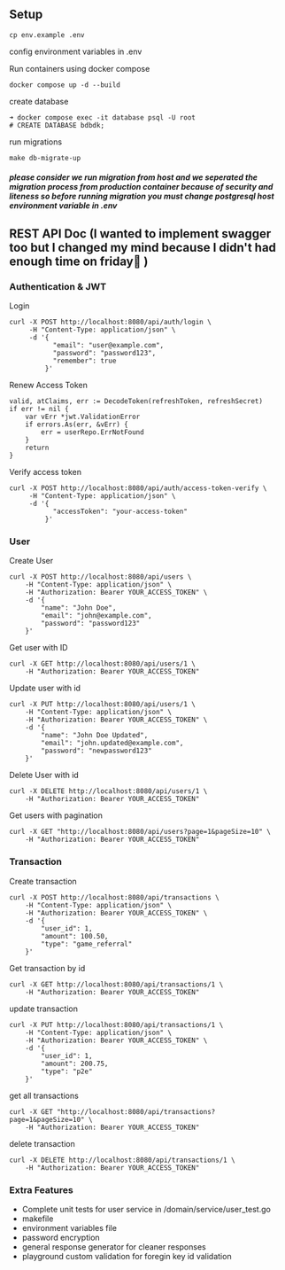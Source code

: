 ## Setup 
```
cp env.example .env
```
config environment variables in .env 

Run containers using docker compose 
```
docker compose up -d --build
```

create database 
```
➜ docker compose exec -it database psql -U root
# CREATE DATABASE bdbdk;
```

run migrations
```
make db-migrate-up
```

##### please consider we run migration from host and we seperated the migration process from production container because of security and liteness so before running migration you must change postgresql host environment variable in .env 




## REST API Doc (I wanted to implement swagger too but I changed my mind because I didn't had enough time on friday🥴 )
### Authentication & JWT
Login 
```
curl -X POST http://localhost:8080/api/auth/login \
     -H "Content-Type: application/json" \
     -d '{
           "email": "user@example.com",
           "password": "password123",
           "remember": true
         }'
```

Renew Access Token 
```
valid, atClaims, err := DecodeToken(refreshToken, refreshSecret)
if err != nil {
    var vErr *jwt.ValidationError
    if errors.As(err, &vErr) {
        err = userRepo.ErrNotFound
    }
    return
}

```

Verify access token 
```
curl -X POST http://localhost:8080/api/auth/access-token-verify \
     -H "Content-Type: application/json" \
     -d '{
           "accessToken": "your-access-token"
         }'
```


### User
Create User 
```
curl -X POST http://localhost:8080/api/users \
    -H "Content-Type: application/json" \
    -H "Authorization: Bearer YOUR_ACCESS_TOKEN" \
    -d '{
        "name": "John Doe",
        "email": "john@example.com",
        "password": "password123"
    }'

```

Get user with ID 

```
curl -X GET http://localhost:8080/api/users/1 \
    -H "Authorization: Bearer YOUR_ACCESS_TOKEN"
```


Update user with id 
```
curl -X PUT http://localhost:8080/api/users/1 \
    -H "Content-Type: application/json" \
    -H "Authorization: Bearer YOUR_ACCESS_TOKEN" \
    -d '{
        "name": "John Doe Updated",
        "email": "john.updated@example.com",
        "password": "newpassword123"
    }'

```


Delete User with id
```
curl -X DELETE http://localhost:8080/api/users/1 \
    -H "Authorization: Bearer YOUR_ACCESS_TOKEN"
```


Get users with pagination 
```
curl -X GET "http://localhost:8080/api/users?page=1&pageSize=10" \
    -H "Authorization: Bearer YOUR_ACCESS_TOKEN"
```

### Transaction

Create transaction 
```
curl -X POST http://localhost:8080/api/transactions \
    -H "Content-Type: application/json" \
    -H "Authorization: Bearer YOUR_ACCESS_TOKEN" \
    -d '{
        "user_id": 1,
        "amount": 100.50,
        "type": "game_referral"
    }'
```
Get transaction by id 
```
curl -X GET http://localhost:8080/api/transactions/1 \
    -H "Authorization: Bearer YOUR_ACCESS_TOKEN"
```

update transaction 
```
curl -X PUT http://localhost:8080/api/transactions/1 \
    -H "Content-Type: application/json" \
    -H "Authorization: Bearer YOUR_ACCESS_TOKEN" \
    -d '{
        "user_id": 1,
        "amount": 200.75,
        "type": "p2e"
    }'

```

get all transactions

```
curl -X GET "http://localhost:8080/api/transactions?page=1&pageSize=10" \
    -H "Authorization: Bearer YOUR_ACCESS_TOKEN"
```

delete transaction 

```
curl -X DELETE http://localhost:8080/api/transactions/1 \
    -H "Authorization: Bearer YOUR_ACCESS_TOKEN"

```

### Extra Features 

- Complete unit tests for user service in /domain/service/user_test.go
- makefile 
- environment variables file
- password encryption
- general response generator for cleaner responses
- playground custom validation for foregin key id validation